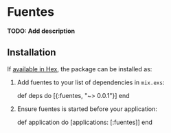 # Fuentes

**TODO: Add description**

## Installation

If [available in Hex](https://hex.pm/docs/publish), the package can be installed as:

  1. Add fuentes to your list of dependencies in `mix.exs`:

        def deps do
          [{:fuentes, "~> 0.0.1"}]
        end

  2. Ensure fuentes is started before your application:

        def application do
          [applications: [:fuentes]]
        end

